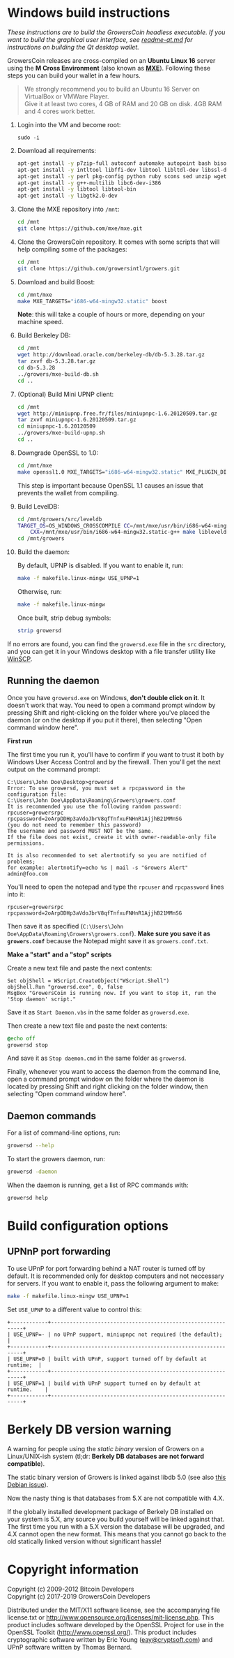 
Windows build instructions
==========================

*These instructions are to build the GrowersCoin headless executable.
If you want to build the graphical user interface,
see [readme-qt.md](readme-qt.md) for instructions on building
the Qt desktop wallet.*


GrowersCoin releases are cross-compiled on an **Ubuntu Linux 16** server using the **M Cross Environment** (also
known as **[MXE](https://mxe.cc/)**). Following these steps you can build your wallet in a few hours.

> We strongly recommend you to build an Ubuntu 16 Server on VirtualBox or VMWare Player.  
> Give it at least two cores, 4 GB of RAM and 20 GB on disk. 4GB RAM and 4 cores work better.

1. Login into the VM and become root:

    ```
   sudo -i
   ```

2. Download all requirements:
    
    ```sh
    apt-get install -y p7zip-full autoconf automake autopoint bash bison bzip2 cmake flex gettext git g++ gperf
    apt-get install -y intltool libffi-dev libtool libltdl-dev libssl-dev libxml-parser-perl make openssl patch
    apt-get install -y perl pkg-config python ruby scons sed unzip wget xz-utils lzip
    apt-get install -y g++-multilib libc6-dev-i386
    apt-get install -y libtool libtool-bin
    apt-get install -y libgtk2.0-dev
    ```

3. Clone the MXE repository into `/mnt`:
    
   ```sh
   cd /mnt
   git clone https://github.com/mxe/mxe.git
   ```
4. Clone the GrowersCoin repository. It comes with some scripts that will help compiling some of the packages:
    
   ```sh
   cd /mnt
   git clone https://github.com/growersintl/growers.git
   ```

5. Download and build Boost:

   ```sh
   cd /mnt/mxe
   make MXE_TARGETS="i686-w64-mingw32.static" boost
   ```
    **Note**: this will take a couple of hours or more, depending on your machine speed.

6. Build Berkeley DB:

   ```sh
   cd /mnt
   wget http://download.oracle.com/berkeley-db/db-5.3.28.tar.gz
   tar zxvf db-5.3.28.tar.gz
   cd db-5.3.28
   ../growers/mxe-build-db.sh
   cd ..
   ```

7. (Optional) Build Mini UPNP client:

   ```sh
   cd /mnt
   wget http://miniupnp.free.fr/files/miniupnpc-1.6.20120509.tar.gz
   tar zxvf miniupnpc-1.6.20120509.tar.gz
   cd miniupnpc-1.6.20120509
   ../growers/mxe-build-upnp.sh
   cd ..
   ```

8. Downgrade OpenSSL to 1.0:

   ```sh
   cd /mnt/mxe
   make openssl1.0 MXE_TARGETS="i686-w64-mingw32.static" MXE_PLUGIN_DIRS=plugins/examples/openssl1.0/
   ```
   
   This step is important because OpenSSL 1.1 causes an issue that prevents the wallet from compiling.

9. Build LevelDB:

   ```sh
   cd /mnt/growers/src/leveldb
   TARGET_OS=OS_WINDOWS_CROSSCOMPILE CC=/mnt/mxe/usr/bin/i686-w64-mingw32.static-gcc \
       CXX=/mnt/mxe/usr/bin/i686-w64-mingw32.static-g++ make libleveldb.a libmemenv.a
   cd /mnt/growers
   ```

10. Build the daemon:

    By default, UPNP is disabled. If you want to enable it, run:
    
    ```sh
    make -f makefile.linux-mingw USE_UPNP=1
    ```
    
    Otherwise, run:
    
    ```sh
    make -f makefile.linux-mingw
    ```
    
    Once built, strip debug symbols:
    
    ```sh
    strip growersd
    ```

If no errors are found, you can find the `growersd.exe` file in the `src` directory,
and you can get it in your Windows desktop with a file transfer utility like [WinSCP](https://winscp.net/).

Running the daemon
------------------

Once you have `growersd.exe` on Windows, **don't double click on it**. It doesn't work that way.
You need to open a command prompt window by pressing Shift and right-clicking on the folder
where you've placed the daemon (or on the desktop if you put it there),
then selecting "Open command window here".

**First run**

The first time you run it, you'll have to confirm if you want to trust it both by Windows
User Access Control and by the firewall. Then you'll get the next output on the command prompt:

```
C:\Users\John Doe\Desktop>growersd
Error: To use growersd, you must set a rpcpassword in the configuration file:
C:\Users\John Doe\AppData\Roaming\Growers\growers.conf
It is recommended you use the following random password:
rpcuser=growersrpc
rpcpassword=2oArpDDHp3aVdoJbrV8qfTnfxuFNHnR1AjjhB21MMnSG
(you do not need to remember this password)
The username and password MUST NOT be the same.
If the file does not exist, create it with owner-readable-only file permissions.

It is also recommended to set alertnotify so you are notified of problems;
for example: alertnotify=echo %s | mail -s "Growers Alert" admin@foo.com
```

You'll need to open the notepad and type the `rpcuser` and `rpcpassword` lines into it:

```
rpcuser=growersrpc
rpcpassword=2oArpDDHp3aVdoJbrV8qfTnfxuFNHnR1AjjhB21MMnSG
```

Then save it as specified (`C:\Users\John Doe\AppData\Roaming\Growers\growers.conf`).
**Make sure you save it as `growers.conf`** because the Notepad might save it as `growers.conf.txt`.

**Make a "start" and a "stop" scripts**

Create a new text file and paste the next contents:

```vbscript
Set objShell = WScript.CreateObject("WScript.Shell")
objShell.Run "growersd.exe", 0, false
MsgBox "GrowersCoin is running now. If you want to stop it, run the 'Stop daemon' script."
```

Save it as `Start Daemon.vbs` in the same folder as `growersd.exe`.

Then create a new text file and paste the next contents:

```bat
@echo off
growersd stop
```

And save it as `Stop daemon.cmd` in the same folder as `growersd`.

Finally, whenever you want to access the daemon from the command line, open a command prompt window
on the folder where the daemon is located by pressing Shift and right clicking on the folder
window, then selecting "Open command window here".

Daemon commands
---------------

For a list of command-line options, run:

```sh
growersd --help
```

To start the growers daemon, run:

```sh
growersd -daemon
```

When the daemon is running, get a list of RPC commands with:

```sh
growersd help
```

Build configuration options
============================

UPNnP port forwarding
---------------------

To use UPnP for port forwarding behind a NAT router is turned off by default.
It is recommended only for desktop computers and not neccessary for servers.
If you want to enable it, pass the following argument to make:

```sh
make -f makefile.linux-mingw USE_UPNP=1
```

Set `USE_UPNP` to a different value to control this:

```
+------------+-------------------------------------------------------------+
| USE_UPNP=- | no UPnP support, miniupnpc not required (the default);      |
+------------+-------------------------------------------------------------+
| USE_UPNP=0 | built with UPnP, support turned off by default at runtime;  |
+------------+-------------------------------------------------------------+
| USE_UPNP=1 | build with UPnP support turned on by default at runtime.    |
+------------+-------------------------------------------------------------+
```


Berkely DB version warning
==========================

A warning for people using the *static binary* version of Growers on a Linux/UNIX-ish system
(tl;dr: **Berkely DB databases are not forward compatible**).

The static binary version of Growers is linked against libdb 5.0
(see also [this Debian issue](http://bugs.debian.org/cgi-bin/bugreport.cgi?bug=621425)).

Now the nasty thing is that databases from 5.X are not compatible with 4.X.

If the globally installed development package of Berkely DB installed on your system is 5.X, any source you
build yourself will be linked against that. The first time you run with a 5.X version the database will be upgraded,
and 4.X cannot open the new format. This means that you cannot go back to the old statically linked version without
significant hassle!


Copyright information
=====================

Copyright (c) 2009-2012 Bitcoin Developers  
Copyright (c) 2017-2019 GrowersCoin Developers

Distributed under the MIT/X11 software license, see the accompanying file
license.txt or http://www.opensource.org/licenses/mit-license.php.  This
product includes software developed by the OpenSSL Project for use in the
OpenSSL Toolkit (http://www.openssl.org/).  This product includes cryptographic
software written by Eric Young (eay@cryptsoft.com) and UPnP software written by
Thomas Bernard.

